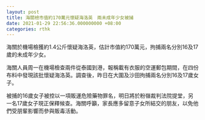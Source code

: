 ```yaml
---
layout: post
title: 海關檢市值約170萬元懷疑海洛英　兩未成年少女被捕
date: 2021-01-29 22:56:36.000000000 +08:00
categories: rthk
---
```


海關於機場檢獲約1.4公斤懷疑海洛英，估計市值約170萬元，拘捕兩名分別16及17歲的未成年少女。

海關人員周一在機場檢查兩件從泰國到港，報稱載有衣服的空運郵包期間，在四份布料中發現該批懷疑海洛英。調查後，昨日在大圍及沙田拘捕兩名分別16及17歲女子。

被捕的16歲女子被控以一項販運危險藥物罪名，明日將於粉嶺裁判法院提堂，另一名17歲女子現正保釋候查。海關呼籲，家長應多留意子女所結交的朋友，以免他們受朋輩影響而參與販毒活動。
